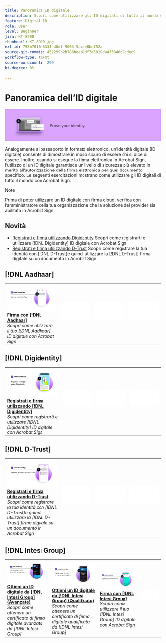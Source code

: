 ```yaml
---
title: Panoramica ID digitale
description: Scopri come utilizzare gli ID digitali di tutto il mondo con Acrobat Sign
feature: Digital ID
role: User
level: Beginner
jira: KT-8990
thumbnail: KT-8990.jpg
exl-id: 753b7016-6331-40df-9003-5acee8be752a
source-git-commit: 452299b2b786beab9df7a5019da4f3840d9cdec9
workflow-type: tm+mt
source-wordcount: '299'
ht-degree: 0%

---
```


# Panoramica dell’ID digitale

![Immagine ID digitale Sign](../assets/Hero-DigitalID.png)

Analogamente al passaporto in formato elettronico, un’identità digitale (ID digitale) consente di dimostrare in modo sicuro di essere chi si dice di essere. Inoltre, quando si esegue la firma elettronica in Acrobat Sign, l’utilizzo di un ID digitale garantisce un livello di sicurezza più elevato in merito all’autorizzazione della firma elettronica per quel documento specifico. Le seguenti esercitazioni mostrano come utilizzare gli ID digitali di tutto il mondo con Acrobat Sign.

>[!NOTE]
>
>Prima di poter utilizzare un ID digitale con firma cloud, verifica con l’amministratore della tua organizzazione che la soluzione del provider sia abilitata in Acrobat Sign.

## Novità

* [Registrati e firma utilizzando Digidentity](digidentity-sign.md)
Scopri come registrarti e utilizzare [!DNL Digidentity] ID digitale con Acrobat Sign
* [Registrati e firma utilizzando D-Trust](d-trust.md)
Scopri come registrare la tua identità con [!DNL D-Trust]e quindi utilizzare la [!DNL D-Trust] firma digitale su un documento in Acrobat Sign

## [!DNL Aadhaar]

<table style="table-layout:fixed">
<tr>
 <td>
    <a href="aadhaar-sign.md">
      <img alt="Firma con [!DNL Aadhaar]" src="assets/Aadhaarsign_1280.png" />
    </a>
    <div>
    <a href="aadhaar-sign.md"><strong>Firma con [!DNL Aadhaar]</strong></a>
    </div>
    <em>Scopri come utilizzare il tuo [!DNL Aadhaar] ID digitale con Acrobat Sign</em>
    <br>
  </td>
  <td>
    <img alt="Spaziatore" src="../assets/Whitespacer.png" />
    <div>
    <br>
  </td>
  <td>
    <img alt="Spaziatore" src="../assets/Whitespacer.png" />
    <div>
    <br>
  </td>
  <td>
    <img alt="Spaziatore" src="../assets/Whitespacer.png" />
    <div>
    <br>
  </td>
</tr>
</table>

## [!DNL Digidentity]

<table style="table-layout:fixed">
<tr>
  <td>
    <a href="digidentity-sign.md">
      <img alt="Registrati e firma utilizzando un [!DNL Digidentity] ID digitale" src="assets/Digidentitysign_1280.png" />
    </a>
    <div>
    <a href="digidentity-sign.md"><strong>Registrati e firma utilizzando [!DNL Digidentity]</strong></a>
    </div>
    <em>Scopri come registrarti e utilizzare [!DNL Digidentity] ID digitale con Acrobat Sign</em>
    <br>
  </td>
  <td>
    <img alt="Spaziatore" src="../assets/Whitespacer.png" />
    <div>
    <br>
  </td>
  <td>
    <img alt="Spaziatore" src="../assets/Whitespacer.png" />
    <div>
    <br>
  </td>
  <td>
    <img alt="Spaziatore" src="../assets/Whitespacer.png" />
    <div>
    <br>
  </td>
</tr>
</table>

## [!DNL D-Trust]

<table style="table-layout:fixed">
<tr>
  <td>
    <a href="d-trust.md">
      <img alt="Registrati e firma utilizzando D-Trust" src="assets/Dtrust.png" />
    </a>
    <div>
    <a href="d-trust.md"><strong>Registrati e firma utilizzando D-Trust</strong></a>
    </div>
    <em>Scopri come registrare la tua identità con [!DNL D-Trust]e quindi utilizzare la [!DNL D-Trust] firma digitale su un documento in Acrobat Sign</em>
    <br>
  </td>
  <td>
    <img alt="Spaziatore" src="../assets/Whitespacer.png" />
    <div>
    <br>
  </td>
  <td>
    <img alt="Spaziatore" src="../assets/Whitespacer.png" />
    <div>
    <br>
  </td>
  <td>
    <img alt="Spaziatore" src="../assets/Whitespacer.png" />
    <div>
    <br>
  </td>
  </tr>
  </table>

## [!DNL Intesi Group]

<table style="table-layout:fixed">
<tr>
  <td>
    <a href="intesi-advanced.md">
      <img alt="Ottenere un ID digitale da Intesi Group (Advanced)" src="assets/IntesiAdvanced_1280.png" />
    </a>
    <div>
    <a href="intesi-advanced.md"><strong>Ottieni un ID digitale da [!DNL Intesi Group] (Avanzate)</strong></a>
    </div>
    <em>Scopri come ottenere un certificato di firma digitale avanzata da [!DNL Intesi Group]</em>
    <br>
  </td>
  <td>
    <a href="intesi-qualified.md">
      <img alt="Ottieni un ID digitale da [!DNL Intesi Group] (Qualificato)" src="assets/IntesiQualified_1280.png" />
    </a>
    <div>
    <a href="intesi-qualified.md"><strong>Ottieni un ID digitale da [!DNL Intesi Group] (Qualificato)</strong></a>
    </div>
    <em>Scopri come ottenere un certificato di firma digitale qualificata da [!DNL Intesi Group]</em>
    <br>
  </td>
  <td>
    <a href="intesi-sign.md">
      <img alt="Firma con Intesi Group" src="assets/IntesiSign_1280.png" />
    </a>
    <div>
    <a href="intesi-sign.md"><strong>Firma con [!DNL Intesi Group]</strong></a>
    </div>
    <em>Scopri come utilizzare il tuo [!DNL Intesi Group] ID digitale con Acrobat Sign</em>
    <br>
  </td>
  <td>
    <img alt="Spaziatore" src="../assets/Whitespacer.png" />
    <div>
    <br>
  </td>
</tr>
</table>
